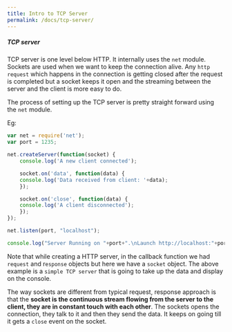 ```yaml
---
title: Intro to TCP Server
permalink: /docs/tcp-server/
---
```



<div class="note">
  <h5>TCP server</h5>
</div>

TCP server is one level below HTTP. It internally uses the `net` module. Sockets are used when we want to keep the connection alive. Any `http request` which happens in the connection is getting closed after the request is completed but a socket keeps it open and the streaming between the server and the client is more easy to do.

The process of setting up the TCP server is pretty straight forward using the `net` module.

Eg:
```js
var net = require('net');
var port = 1235;

net.createServer(function(socket) {
    console.log('A new client connected');

    socket.on('data', function(data) {
	console.log('Data received from client: '+data);
    });

    socket.on('close', function(data) {
	console.log('A client disconnected');
    });
});

net.listen(port, "localhost");

console.log("Server Running on "+port+".\nLaunch http://localhost:"+port);
```

Note that while creating a HTTP server, in the callback function we had `request` and r`esponse` objects but here we have a `socket` object. The above example is a `simple TCP server` that is going to take up the data and display on the console.

The way sockets are different from typical request, response approach is that the **socket is the continuous stream flowing from the server to the client, they are in constant touch with each other**. The sockets opens the connection, they talk to it and then they send the data. It keeps on going till it gets a `close` event on the socket.
